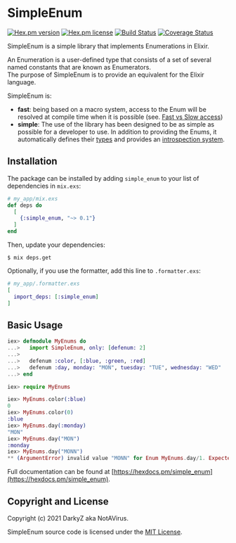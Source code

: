 # SimpleEnum

[![Hex.pm version](https://img.shields.io/hexpm/v/simple_enum.svg?style=flat)](https://hex.pm/packages/simple_enum)
[![Hex.pm license](https://img.shields.io/hexpm/l/simple_enum.svg?style=flat)](https://hex.pm/packages/simple_enum)
[![Build Status](https://github.com/ImNotAVirus/simple_enum/actions/workflows/tests.yml/badge.svg)](https://github.com/ImNotAVirus/simple_enum/actions/workflows/tests.yml)
[![Coverage Status](https://coveralls.io/repos/github/ImNotAVirus/simple_enum/badge.svg?branch=master)](https://coveralls.io/github/ImNotAVirus/simple_enum?branch=master)

<!-- MDOC !-->

SimpleEnum is a simple library that implements Enumerations in Elixir.

An Enumeration is a user-defined type that consists of a set of several named
constants that are known as Enumerators.  
The purpose of SimpleEnum is to provide an equivalent for the Elixir language.

SimpleEnum is:

- **fast**: being based on a macro system, access to the Enum will be resolved
at compile time when it is possible (see. [Fast vs Slow access](guides/fast_vs_slow_access.md))
- **simple**: The use of the library has been designed to be as simple as possible
for a developer to use. In addition to providing the Enums, it automatically defines their
[types](guides/enum_types.md) and provides an [introspection system](guides/introspection.md).

## Installation

The package can be installed by adding `simple_enum` to your list of dependencies
in `mix.exs`:

```elixir
# my_app/mix.exs
def deps do
  [
    {:simple_enum, "~> 0.1"}
  ]
end
```

Then, update your dependencies:

```sh-session
$ mix deps.get
```

Optionally, if you use the formatter, add this line to `.formatter.exs`:

```elixir
# my_app/.formatter.exs
[
  import_deps: [:simple_enum]
]
```

## Basic Usage

``` elixir
iex> defmodule MyEnums do
...>   import SimpleEnum, only: [defenum: 2]
...>
...>   defenum :color, [:blue, :green, :red]
...>   defenum :day, monday: "MON", tuesday: "TUE", wednesday: "WED"
...> end

iex> require MyEnums

iex> MyEnums.color(:blue)
0
iex> MyEnums.color(0)
:blue
iex> MyEnums.day(:monday)
"MON"
iex> MyEnums.day("MON")
:monday
iex> MyEnums.day("MONN")
** (ArgumentError) invalid value "MONN" for Enum MyEnums.day/1. Expected one of [:monday, :tuesday, :wednesday, "MON", "TUE", "WED"]
```

<!-- MDOC !-->

Full documentation can be found at [https://hexdocs.pm/simple_enum](https://hexdocs.pm/simple_enum).

## Copyright and License

Copyright (c) 2021 DarkyZ aka NotAVirus.

SimpleEnum source code is licensed under the [MIT License](LICENSE.md).
